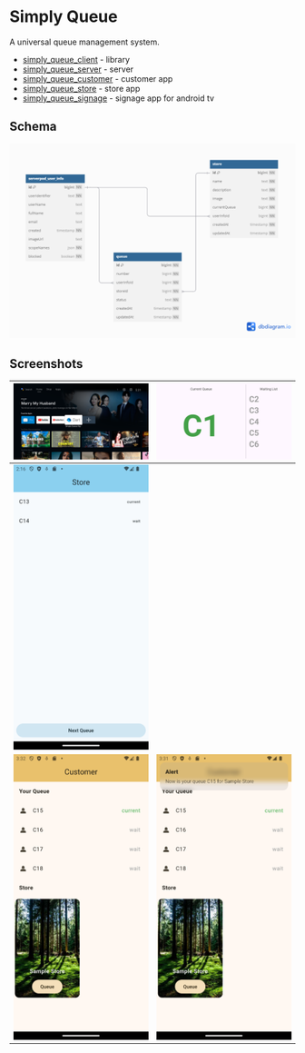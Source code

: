 # Simply Queue

A universal queue management system.

 * [simply_queue_client](/simply_queue_client/) - library
 * [simply_queue_server](/simply_queue_server/) - server
 * [simply_queue_customer](/simply_queue_customer/) - customer app
 * [simply_queue_store](/simply_queue_store/) - store app
 * [simply_queue_signage](/simply_queue_signage/) - signage app for android tv


## Schema

![](/screenshots/schema.png)

## Screenshots



| ![](/screenshots/signage01.png) |![](/screenshots/signage02.png)  |   
|---|---| 
| ![](/screenshots/store01.png)  | |
 | ![](/screenshots/customer01.png) |![](/screenshots/customer02.png)  | 
 
 

